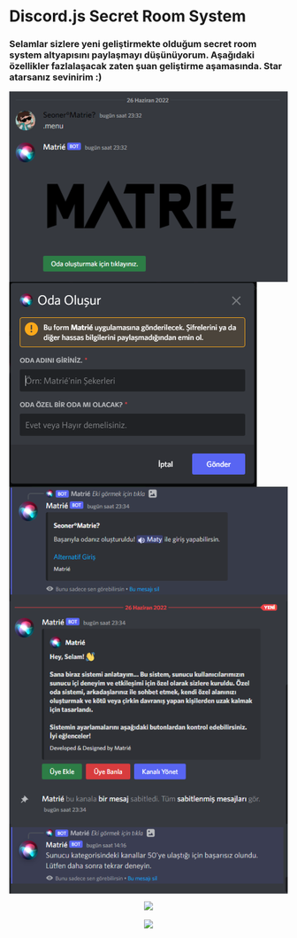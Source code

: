 # Discord.js Secret Room System

### Selamlar sizlere yeni geliştirmekte olduğum secret room system altyapısını paylaşmayı düşünüyorum. Aşağıdaki özellikler fazlalaşacak zaten şuan geliştirme aşamasında. Star atarsanız sevinirim :)


<img align="center" src="https://github.com/matr1e/secret-room-system/blob/main/img/voiceSystem.PNG"></img>
<img align="center" src="https://github.com/matr1e/secret-room-system/blob/main/img/voiceSystemModal.PNG"></img>
<img align="center" src="https://github.com/matr1e/secret-room-system/blob/main/img/voiceSystemMsg.PNG"></img>
<img align="center" src="https://github.com/matr1e/secret-room-system/blob/main/img/voiceSystemChannel.PNG"></img>
<img align="center" src="https://github.com/matr1e/secret-room-system/blob/main/img/voiceSystemErr.png"></img>

<p align="center">
<a href="https://www.instagram.com/matr1e/"><img src="https://img.shields.io/badge/Matrié%20-D90070.svg?&style=for-the-badge&logo=instagram&logoColor=white"></a>
</p>

<p align="center">
<a href="https://discord.com/users/927598578757664769"><img width="150" src="https://img.shields.io/badge/Matrié%20-132287.svg?&style=for-the-badge&logo=discord&logoColor=white"></a>
</p>

